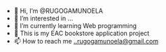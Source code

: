- 👋 Hi, I’m @RUGOGAMUNOELA
- 👀 I’m interested in ...
- 🌱 I’m currently learning Web programming
- 💞️ This is my EAC bookstore application project
- 📫 How to reach me ..rugogamunoela@gmail.com


<!---
RUGOGAMUNOELA/RUGOGAMUNOELA is a ✨ special ✨ repository because its `README.md` (this file) appears on your GitHub profile.
You can click the Preview link to take a look at your changes.
--->
